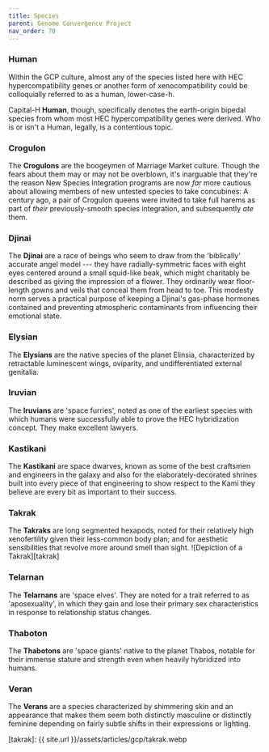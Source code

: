 ```yaml
---
title: Species
parent: Genome Convergence Project
nav_order: 70
---
```

### Human
Within the GCP culture, almost any of the species listed here with HEC hypercompatibility genes or another form of xenocompatibility could be colloquially referred to as a human, lower-case-h.

Capital-H **Human**, though, specifically denotes the earth-origin bipedal species from whom most HEC hypercompatibility genes were derived. Who is or isn't a Human, legally, is a contentious topic.

### Crogulon
The **Crogulons** are the boogeymen of Marriage Market culture. Though the fears about them may or may not be overblown, it's inarguable that they're the reason New Species Integration programs are now _far_ more cautious about allowing members of new untested species to take concubines: A century ago, a pair of Crogulon queens were invited to take full harems as part of _their_ previously-smooth species integration, and subsequently _ate_ them.

### Djinai
The **Djinai** are a race of beings who seem to draw from the 'biblically' accurate angel model --- they have radially-symmetric faces with eight eyes centered around a small squid-like beak, which might charitably be described as giving the impression of a flower. They ordinarily wear floor-length gowns and veils that conceal them from head to toe. This modesty norm serves a practical purpose of keeping a Djinai's gas-phase hormones contained and preventing atmospheric contaminants from influencing their emotional state.

### Elysian
The **Elysians** are the native species of the planet Elinsia, characterized by retractable luminescent wings, oviparity, and undifferentiated external genitalia.

### Iruvian
The **Iruvians** are 'space furries', noted as one of the earliest species with which humans were successfully able to prove the HEC hybridization concept. They make excellent lawyers.

### Kastikani
The **Kastikani** are space dwarves, known as some of the best craftsmen and engineers in the galaxy and also for the elaborately-decorated shrines built into every piece of that engineering to show respect to the Kami they believe are every bit as important to their success.

### Takrak
The **Takraks** are long segmented hexapods, noted for their relatively high xenofertility given their less-common body plan; and for aesthetic sensibilities that revolve more around smell than sight.
![Depiction of a Takrak][takrak]

### Telarnan
The **Telarnans** are 'space elves'. They are noted for a trait referred to as 'aposexuality', in which they gain and lose their primary sex characteristics in response to relationship status changes.

### Thaboton
The **Thabotons** are 'space giants' native to the planet Thabos, notable for their immense stature and strength even when heavily hybridized into humans.

### Veran
The **Verans** are a species characterized by shimmering skin and an appearance that makes them seem both distinctly masculine or distinctly feminine depending on fairly subtle shifts in their expressions or lighting.

[takrak]: {{ site.url }}/assets/articles/gcp/takrak.webp